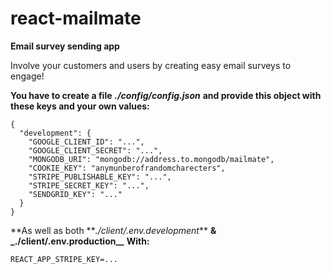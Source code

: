 # react-mailmate

**Email survey sending app**

Involve your customers and users by creating easy email surveys to engage!

**You have to create a file** **_./config/config.json_** **and provide this object with these keys and your own values:**

```
{
  "development": {
    "GOOGLE_CLIENT_ID": "...",
    "GOOGLE_CLIENT_SECRET": "...",
    "MONGODB_URI": "mongodb://address.to.mongodb/mailmate",
    "COOKIE_KEY": "anymunberofrandomcharecters",
    "STRIPE_PUBLISHABLE_KEY": "...",
    "STRIPE_SECRET_KEY": "...",
    "SENDGRID_KEY": "..."
  }
}
```

**As well as both **_./client/.env.development_\*\* **&** **\_./client/.env.production\_\_** **With:**

```
REACT_APP_STRIPE_KEY=...
```
